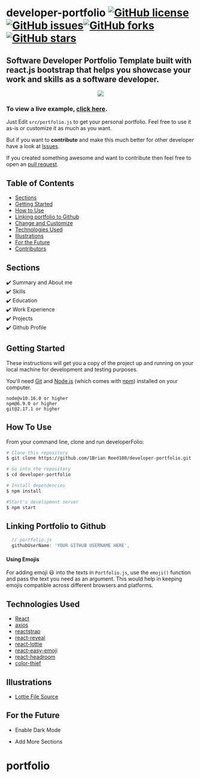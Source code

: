 # developer-portfolio <a href="https://github.com/brian-reed-software/developer-portfolio/blob/main/LICENSE"><img alt="GitHub license" src="https://img.shields.io/github/license/brian-reed-software/developer-portfolio"></a><a href="https://github.com/brian-reed-software/developer-portfolio/issues"><img alt="GitHub issues" src="https://img.shields.io/github/issues/brian-reed-software/developer-portfolio"></a><a href="https://github.com/brian-reed-software/developer-portfolio/network"><img alt="GitHub forks" src="https://img.shields.io/github/forks/brian-reed-software/developer-portfolio"></a> <a href="https://github.com/brian-reed-software/developer-portfolio/stargazers"><img alt="GitHub stars" src="https://img.shields.io/github/stars/brian-reed-software/developer-portfolio"></a> 
## Software Developer Portfolio Template built with react.js bootstrap that helps you showcase your work and skills as a software developer.

<p align="center">
  <kbd>
    <img src="https://api.apiflash.com/v1/urltoimage?access_key=d34cca0d6f784ec2a6abcb263f308015&url=http://brian-reed-software.herokuapp.com"></img>
  </kbd>
</p>

### To view a live example, **[click here](https://brian-reed-software.herokuapp.com/)**.

Just Edit `src/portfolio.js` to get your personal portfolio. Feel free to use it as-is or customize it as much as you want.

But if you want to **contribute** and make this much better for other developer have a look at [Issues](https://github.com/brian-reed-software/developer-portfolio/issues).


If you created something awesome and want to contribute then feel free to open an [pull request](https://github.com/brian-reed-software/developer-portfolio/pulls).


## Table of Contents
- [Sections](#sections)
- [Getting Started](#getting-started)
- [How to Use](#how-to-use)
- [Linking portfolio to Github](#linking-portfolio-to-github)
- [Change and Customize](#change-and-customize-every-section-according-to-your-need)
- [Technologies Used](#technologies-used)
- [Illustrations](#illustrations)
- [For the Future](#for-the-future)
- [Contributors](#project-maintainers)

## Sections
✔️ Summary and About me\
✔️ Skills\
✔️ Education\
✔️ Work Experience\
✔️ Projects\
✔️ Github Profile




## Getting Started

These instructions will get you a copy of the project up and running on your local machine for development and testing purposes.

You'll need [Git](https://git-scm.com) and [Node.js](https://nodejs.org/en/download/) (which comes with [npm](http://npmjs.com)) installed on your computer.

```
node@v10.16.0 or higher
npm@6.9.0 or higher
git@2.17.1 or higher
```
## How To Use 

From your command line, clone and run developerFolio:

```bash
# Clone this repository
$ git clone https://github.com/1Brian Reed100/developer-portfolio.git

# Go into the repository
$ cd developer-portfolio

# Install dependencies
$ npm install

#Start's development server
$ npm start
```

## Linking Portfolio to Github

```javascript
  // portfolio.js
  githubUserName: 'YOUR GITHUB USERNAME HERE',
```

#### Using Emojis

For adding emoji 😃 into the texts in `Portfolio.js`, use the `emoji()` function and pass the text you need as an argument. This would help in keeping emojis compatible across different browsers and platforms.

## Technologies Used 

- [React](https://reactjs.org/)
- [axios](https://www.npmjs.com/package/axios)
- [reactstrap](https://reactstrap.github.io/)
- [react-reveal](https://www.react-reveal.com/)
- [react-lottie](https://www.npmjs.com/package/react-lottie)
- [react-easy-emoji](https://github.com/appfigures/react-easy-emoji)
- [react-headroom](https://github.com/KyleAMathews/react-headroom)
- [color-thief](https://github.com/lokesh/color-thief)

## Illustrations
- [Lottie File Source](https://lottiefiles.com)

## For the Future

- Enable Dark Mode

- Add More Sections
# portfolio
